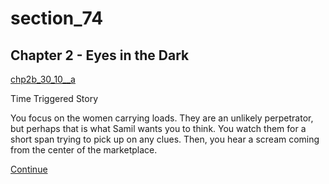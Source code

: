 
# section_74

## Chapter 2 - Eyes in the Dark

[chp2b_30_10__a](../../decomp/app/src/main/res/raw/chp2b_30_10__a.mp3 ':include :type=audio')

Time Triggered Story

You focus on the women carrying loads. They are an unlikely perpetrator, but perhaps that is what Samil wants you to think. You watch them for a short span trying to pick up on any clues. Then, you hear a scream coming from the center of the marketplace.

[Continue](output/chapter2/section_72.md)


